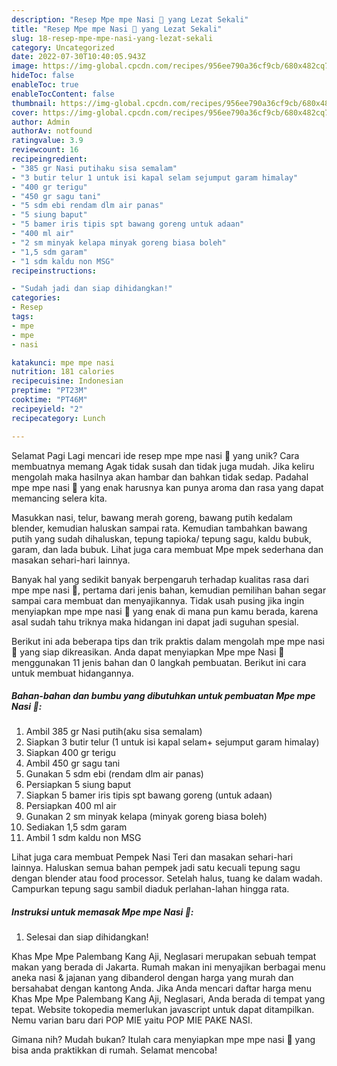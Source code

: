 ```yaml
---
description: "Resep Mpe mpe Nasi 🍚 yang Lezat Sekali"
title: "Resep Mpe mpe Nasi 🍚 yang Lezat Sekali"
slug: 18-resep-mpe-mpe-nasi-yang-lezat-sekali
category: Uncategorized
date: 2022-07-30T10:40:05.943Z
image: https://img-global.cpcdn.com/recipes/956ee790a36cf9cb/680x482cq70/mpe-mpe-nasi-foto-resep-utama.jpg
hideToc: false
enableToc: true
enableTocContent: false
thumbnail: https://img-global.cpcdn.com/recipes/956ee790a36cf9cb/680x482cq70/mpe-mpe-nasi-foto-resep-utama.jpg
cover: https://img-global.cpcdn.com/recipes/956ee790a36cf9cb/680x482cq70/mpe-mpe-nasi-foto-resep-utama.jpg
author: Admin
authorAv: notfound
ratingvalue: 3.9
reviewcount: 16
recipeingredient:
- "385 gr Nasi putihaku sisa semalam"
- "3 butir telur 1 untuk isi kapal selam sejumput garam himalay"
- "400 gr terigu"
- "450 gr sagu tani"
- "5 sdm ebi rendam dlm air panas"
- "5 siung baput"
- "5 bamer iris tipis spt bawang goreng untuk adaan"
- "400 ml air"
- "2 sm minyak kelapa minyak goreng biasa boleh"
- "1,5 sdm garam"
- "1 sdm kaldu non MSG"
recipeinstructions:

- "Sudah jadi dan siap dihidangkan!"
categories:
- Resep
tags:
- mpe
- mpe
- nasi

katakunci: mpe mpe nasi 
nutrition: 181 calories
recipecuisine: Indonesian
preptime: "PT23M"
cooktime: "PT46M"
recipeyield: "2"
recipecategory: Lunch

---
```



Selamat Pagi Lagi mencari ide resep mpe mpe nasi 🍚 yang unik? Cara membuatnya memang Agak tidak susah dan tidak juga mudah. Jika keliru mengolah maka hasilnya akan hambar dan bahkan tidak sedap. Padahal mpe mpe nasi 🍚 yang enak harusnya kan punya aroma dan rasa yang dapat memancing selera kita.


Masukkan nasi, telur, bawang merah goreng, bawang putih kedalam blender, kemudian haluskan sampai rata. Kemudian tambahkan bawang putih yang sudah dihaluskan, tepung tapioka/ tepung sagu, kaldu bubuk, garam, dan lada bubuk. Lihat juga cara membuat Mpe mpek sederhana dan masakan sehari-hari lainnya.

Banyak hal yang sedikit banyak berpengaruh terhadap kualitas rasa dari mpe mpe nasi 🍚, pertama dari jenis bahan, kemudian pemilihan bahan segar sampai cara membuat dan menyajikannya. Tidak usah pusing jika ingin menyiapkan mpe mpe nasi 🍚 yang enak di mana pun kamu berada, karena asal sudah tahu triknya maka hidangan ini dapat jadi suguhan spesial.


Berikut ini ada beberapa tips dan trik praktis dalam mengolah mpe mpe nasi 🍚 yang siap dikreasikan. Anda dapat menyiapkan Mpe mpe Nasi 🍚 menggunakan 11 jenis bahan dan 0 langkah pembuatan. Berikut ini cara untuk membuat hidangannya.

<!--inarticleads1-->

##### Bahan-bahan dan bumbu yang dibutuhkan untuk pembuatan Mpe mpe Nasi 🍚:

1. Ambil 385 gr Nasi putih(aku sisa semalam)
1. Siapkan 3 butir telur (1 untuk isi kapal selam+ sejumput garam himalay)
1. Siapkan 400 gr terigu
1. Ambil 450 gr sagu tani
1. Gunakan 5 sdm ebi (rendam dlm air panas)
1. Persiapkan 5 siung baput
1. Siapkan 5 bamer iris tipis spt bawang goreng (untuk adaan)
1. Persiapkan 400 ml air
1. Gunakan 2 sm minyak kelapa (minyak goreng biasa boleh)
1. Sediakan 1,5 sdm garam
1. Ambil 1 sdm kaldu non MSG


Lihat juga cara membuat Pempek Nasi Teri dan masakan sehari-hari lainnya. Haluskan semua bahan pempek jadi satu kecuali tepung sagu dengan blender atau food processor. Setelah halus, tuang ke dalam wadah. Campurkan tepung sagu sambil diaduk perlahan-lahan hingga rata. 

<!--inarticleads2-->

##### Instruksi untuk memasak Mpe mpe Nasi 🍚:


1. Selesai dan siap dihidangkan!

Khas Mpe Mpe Palembang Kang Aji, Neglasari merupakan sebuah tempat makan yang berada di Jakarta. Rumah makan ini menyajikan berbagai menu aneka nasi &amp; jajanan yang dibanderol dengan harga yang murah dan bersahabat dengan kantong Anda. Jika Anda mencari daftar harga menu Khas Mpe Mpe Palembang Kang Aji, Neglasari, Anda berada di tempat yang tepat. Website tokopedia memerlukan javascript untuk dapat ditampilkan. Nemu varian baru dari POP MIE yaitu POP MIE PAKE NASI. 

Gimana nih? Mudah bukan? Itulah cara menyiapkan mpe mpe nasi 🍚 yang bisa anda praktikkan di rumah. Selamat mencoba!
